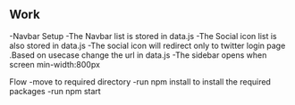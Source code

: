 ## Work
-Navbar Setup
-The Navbar  list is stored in data.js 
-The Social icon list is also stored in data.js 
-The social icon will redirect only to twitter login page .Based on usecase change the url in data.js
-The sidebar opens when screen min-width:800px 

Flow
-move to required directory -run npm install to install the required packages -run npm start